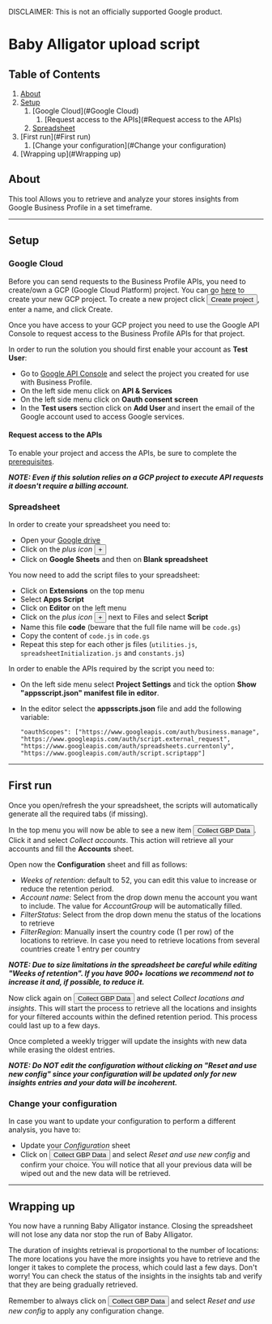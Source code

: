 DISCLAIMER: This is not an officially supported Google product.

# Baby Alligator upload script

## Table of Contents

1.  [About](#About)
2.  [Setup](#Setup)
    1.  [Google Cloud](#Google Cloud)
        1.  [Request access to the APIs](#Request access to the APIs)
    2.  [Spreadsheet](#Spreadsheet)
3.  [First run](#First run)
    1.  [Change your configuration](#Change your configuration)
4.  [Wrapping up](#Wrapping up)

## About

This tool Allows you to retrieve and analyze your stores insights from Google
Business Profile in a set timeframe.

--------------------------------------------------------------------------------

## Setup

### Google Cloud

Before you can send requests to the Business Profile APIs, you need to
create/own a GCP (Google Cloud Platform) project. You can go
[here](https://pantheon.corp.google.com/welcome) to create your new GCP project.
To create a new project click <button>Create project</button>, enter a name, and
click Create.

Once you have access to your GCP project you need to use the Google API Console
to request access to the Business Profile APIs for that project.

In order to run the solution you should first enable your account as **Test
User**:

-   Go to [Google API Console](https://pantheon.corp.google.com/welcome) and
    select the project you created for use with Business Profile.
-   On the left side menu click on **API & Services**
-   On the left side menu click on **Oauth consent screen**
-   In the **Test users** section click on **Add User** and insert the email of
    the Google account used to access Google services.

#### Request access to the APIs

To enable your project and access the APIs, be sure to complete the
[prerequisites](https://developers.google.com/my-business/content/prereqs#request-access).

***NOTE: Even if this solution relies on a GCP project to execute API
requests*** ***it doesn't require a billing account.***

### Spreadsheet

In order to create your spreadsheet you need to:

-   Open your [Google drive](https://drive.google.com/drive/u/1/my-drive)
-   Click on the *plus icon* <button>+</button>
-   Click on **Google Sheets** and then on **Blank spreadsheet**

You now need to add the script files to your spreadsheet:

-   Click on **Extensions** on the top menu
-   Select **Apps Script**
-   Click on **Editor** on the left menu
-   Click on the *plus icon* <button>+</button> next to Files and select
    **Script**
-   Name this file **code** (beware that the full file name will be `code.gs`)
-   Copy the content of `code.js` in `code.gs`
-   Repeat this step for each other js files (`utilities.js`,
    `spreadsheetInitialization.js` and `constants.js`)

In order to enable the APIs required by the script you need to:

-   On the left side menu select **Project Settings** and tick the option **Show
    "appsscript.json" manifest file in editor**.
-   In the editor select the **appsscripts.json** file and add the following
    variable:

    ```
    "oauthScopes": ["https://www.googleapis.com/auth/business.manage", "https://www.googleapis.com/auth/script.external_request", "https://www.googleapis.com/auth/spreadsheets.currentonly", "https://www.googleapis.com/auth/script.scriptapp"]
    ```

--------------------------------------------------------------------------------

## First run

Once you open/refresh the your spreadsheet, the scripts will automatically
generate all the required tabs (if missing).

In the top menu you will now be able to see a new item <button>Collect GBP
Data</button>. Click it and select *Collect accounts*. This action will retrieve
all your accounts and fill the **Accounts** sheet.

Open now the **Configuration** sheet and fill as follows:

-   *Weeks of retention*: default to 52, you can edit this value to increase or
    reduce the retention period.
-   *Account name*: Select from the drop down menu the account you want to
    include. The value for *AccountGroup* will be automatically filled.
-   *FilterStatus*: Select from the drop down menu the status of the locations
    to retrieve
-   *FilterRegion*: Manually insert the country code (1 per row) of the
    locations to retrieve. In case you need to retrieve locations from several
    countries create 1 entry per country

***NOTE: Due to size limitations in the spreadsheet be careful while editing
"Weeks of retention". If you have 900+ locations we recommend not to increase it
and, if possible, to reduce it.***

Now click again on <button>Collect GBP Data</button> and select *Collect
locations and insights*. This will start the process to retrieve all the
locations and insights for your filtered accounts within the defined retention
period. This process could last up to a few days.

Once completed a weekly trigger will update the insights with new data while
erasing the oldest entries.

***NOTE: Do NOT edit the configuration without clicking on "Reset and use new
config" since your configuration will be updated only for new insights entries
and your data will be incoherent.***

### Change your configuration

In case you want to update your configuration to perform a different analysis,
you have to:

-   Update your *Configuration* sheet
-   Click on <button>Collect GBP Data</button> and select *Reset and use new
    config* and confirm your choice. You will notice that all your previous data
    will be wiped out and the new data will be retrieved.

--------------------------------------------------------------------------------

## Wrapping up

You now have a running Baby Alligator instance. Closing the spreadsheet will not
lose any data nor stop the run of Baby Alligator.

The duration of insights retrieval is proportional to the number of locations:
The more locations you have the more insights you have to retrieve and the
longer it takes to complete the process, which could last a few days. Don't
worry! You can check the status of the insights in the insights tab and verify
that they are being gradually retrieved.

Remember to always click on <button>Collect GBP Data</button> and select *Reset
and use new config* to apply any configuration change.
